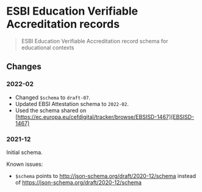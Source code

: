 # ESBI Education Verifiable Accreditation records

> ESBI Education Verifiable Accreditation record schema for educational contexts

## Changes

### 2022-02

- Changed `$schema` to `draft-07`.
- Updated EBSI Attestation schema to `2022-02`.
- Used the schema shared on [https://ec.europa.eu/cefdigital/tracker/browse/EBSISD-1467](EBSISD-1467)

### 2021-12

Initial schema.

Known issues:

- `$schema` points to http://json-schema.org/draft/2020-12/schema instead of https://json-schema.org/draft/2020-12/schema
